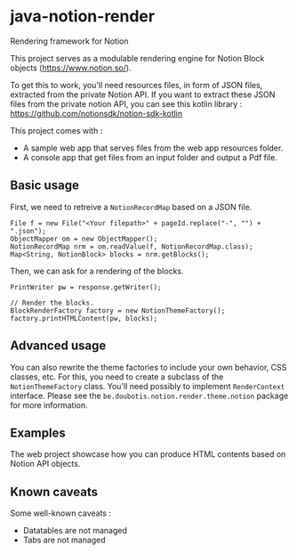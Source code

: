 # java-notion-render
 Rendering framework for Notion

This project serves as a modulable rendering engine for Notion Block objects (https://www.notion.so/).

To get this to work, you'll need resources files, in form of JSON files, extracted from the private Notion API.
If you want to extract these JSON files from the private notion API, you can see this kotlin library : https://github.com/notionsdk/notion-sdk-kotlin

This project comes with :
* A sample web app that serves files from the web app resources folder.
* A console app that get files from an input folder and output a Pdf file.

## Basic usage

First, we need to retreive a `NotionRecordMap` based on a JSON file.

```
File f = new File("<Your filepath>" + pageId.replace("-", "") + ".json");
ObjectMapper om = new ObjectMapper();
NotionRecordMap nrm = om.readValue(f, NotionRecordMap.class);
Map<String, NotionBlock> blocks = nrm.getBlocks();
```

Then, we can ask for a rendering of the blocks.
```
PrintWriter pw = response.getWriter();

// Render the blocks.
BlockRenderFactory factory = new NotionThemeFactory();
factory.printHTMLContent(pw, blocks);
```

## Advanced usage

You can also rewrite the theme factories to include your own behavior, CSS classes, etc.
For this, you need to create a subclass of the `NotionThemeFactory` class. You'll need possibly to implement `RenderContext` interface.
Please see the `be.doubotis.notion.render.theme.notion` package for more information.

## Examples

The web project showcase how you can produce HTML contents based on Notion API objects.

## Known caveats

Some well-known caveats :
* Datatables are not managed
* Tabs are not managed
